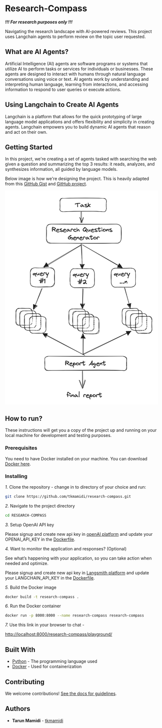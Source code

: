 # Research-Compass

***!!! For research purposes only !!!***

Navigating the research landscape with AI-powered reviews. This project uses Langchain agents to
perform review on the topic user requested.

## What are AI Agents?

Artificial Intelligence (AI) agents are software programs or systems that utilize AI to perform tasks or services for
individuals or businesses. These agents are designed to interact with humans through natural language conversations
using voice or text. AI agents work by understanding and interpreting human language, learning from interactions, and
accessing information to respond to user queries or execute actions.

## Using Langchain to Create AI Agents

Langchain is a platform that allows for the quick prototyping of large language model applications and offers
flexibility and simplicity in creating agents. Langchain empowers you to build dynamic AI agents that reason and act on
their own.

## Getting Started

In this project, we're creating a set of agents tasked with searching the web given a question and summarizing the top 3
results: it reads, analyzes, and synthesizes information, all guided by language models.

Below image is how we're designing the project. This is heavily adapted from this [GitHub
Gist](https://gist.github.com/hwchase17/69a8cdef9b01760c244324339ab64f0c) and [GitHub project](https://github.com/assafelovic/gpt-researcher).

![overview](overview.png)

## How to run?

These instructions will get you a copy of the project up and running on your local machine for development and testing purposes.

### Prerequisites

You need to have Docker installed on your machine. You can download [Docker here](https://www.docker.com/products/docker-desktop).

### Installing

*1.* Clone the repository - change in to directory of your choice and run:

```sh
git clone https://github.com/tkmamidi/research-compass.git
```

*2.* Navigate to the project directory

```sh
cd RESEARCH-COMPASS
```

*3.* Setup OpenAI API key

Please signup and create new api key in [openAI platform](https://platform.openai.com/api-keys) and update your OPENAI_API_KEY in the [Dockerfile](./Dockerfile).

*4.* Want to monitor the application and responses? (Optional)

See what’s happening with your application, so you can take action when needed and optimize.

Please signup and create new api key in [Langsmith platform](https://www.langchain.com/langsmith) and update your LANGCHAIN_API_KEY in the [Dockerfile](./Dockerfile).

*5.* Build the Docker image

```sh
docker build -t research-compass .
```

*6.* Run the Docker container

```sh
docker run -p 8000:8000 --name research-compass research-compass
```

*7.* Use this link in your browser to chat -

[http://localhost:8000/research-compass/playground/](http://localhost:8000/research-compass/playground/)

## Built With

* [Python](https://www.python.org/) - The programming language used
* [Docker](https://www.docker.com/) - Used for containerization

## Contributing

We welcome contributions! [See the docs for guidelines](./CONTRIBUTING.md).

## Authors

* **Tarun Mamidi** - [tkmamidi](https://github.com/tkmamidi)
